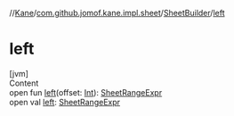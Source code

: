 //[Kane](../../index.md)/[com.github.jomof.kane.impl.sheet](../index.md)/[SheetBuilder](index.md)/[left](left.md)



# left  
[jvm]  
Content  
open fun [left](left.md)(offset: [Int](https://kotlinlang.org/api/latest/jvm/stdlib/kotlin/-int/index.html)): [SheetRangeExpr](../-sheet-range-expr/index.md)  
open val [left](left.md): [SheetRangeExpr](../-sheet-range-expr/index.md)  



